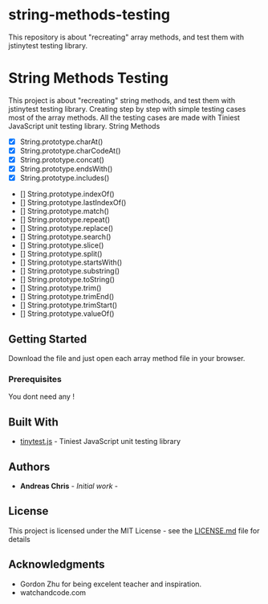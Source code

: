 # string-methods-testing

This repository is about "recreating" array methods, and test them with jstinytest testing library.

# String Methods Testing

This project is about "recreating" string methods, and test them with jstinytest testing library. Creating step by step with simple testing cases most of the array methods. All the testing cases are made with Tiniest JavaScript unit testing library.
String Methods

-   [x] String.prototype.charAt()
-   [x] String.prototype.charCodeAt()
-   [x] String.prototype.concat()
-   [x] String.prototype.endsWith()
-   [x] String.prototype.includes()
-   [] String.prototype.indexOf()
-   [] String.prototype.lastIndexOf()
-   [] String.prototype.match()
-   [] String.prototype.repeat()
-   [] String.prototype.replace()
-   [] String.prototype.search()
-   [] String.prototype.slice()
-   [] String.prototype.split()
-   [] String.prototype.startsWith()
-   [] String.prototype.substring()
-   [] String.prototype.toString()
-   [] String.prototype.trim()
-   [] String.prototype.trimEnd()
-   [] String.prototype.trimStart()
-   [] String.prototype.valueOf()

## Getting Started

Download the file and just open each array method file in your browser.

### Prerequisites

You dont need any !

## Built With

-   [tinytest.js](https://github.com/gordonmzhu/jstinytest) - Tiniest JavaScript unit testing library

## Authors

-   **Andreas Chris** - _Initial work_ -

## License

This project is licensed under the MIT License - see the [LICENSE.md](LICENSE.md) file for details

## Acknowledgments

-   Gordon Zhu for being excelent teacher and inspiration.
-   watchandcode.com
